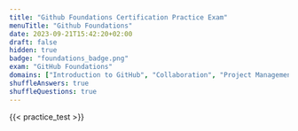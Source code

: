 ```yaml
---
title: "Github Foundations Certification Practice Exam"
menuTitle: "Github Foundations"
date: 2023-09-21T15:42:20+02:00
draft: false
hidden: true
badge: "foundations_badge.png"
exam: "GitHub Foundations"
domains: ["Introduction to GitHub", "Collaboration", "Project Management", "Modern Development"]
shuffleAnswers: true
shuffleQuestions: true
---
```


{{< practice_test >}}
